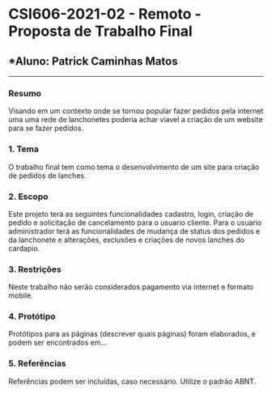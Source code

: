 # **CSI606-2021-02 - Remoto - Proposta de Trabalho Final**

## *Aluno: Patrick Caminhas Matos

--------------

<!-- Descrever um resumo sobre o trabalho. -->

### Resumo

  Visando em um contexto onde se tornou popular fazer pedidos pela internet uma uma rede de lanchonetes poderia achar viavel a criação de um website para se fazer pedidos.
<!-- Apresentar o tema. -->
### 1. Tema

  O trabalho final tem como tema o desenvolvimento de um site para criação de pedidos de lanches.

<!-- Descrever e limitar o escopo da aplicação. -->
### 2. Escopo

  Este projeto terá as seguintes funcionalidades cadastro, login, criação de pedido e solicitação de cancelamento para o usuario cliente. Para o usuario administrador terá as funcionalidades de mudança de status dos pedidos e da lanchonete e alterações, exclusões e criações de novos lanches do cardapio.

<!-- Apresentar restrições de funcionalidades e de escopo. -->
### 3. Restrições

  Neste trabalho não serão considerados pagamento via internet e formato mobile.

<!-- Construir alguns protótipos para a aplicação, disponibilizá-los no Github e descrever o que foi considerado. //-->
### 4. Protótipo

  Protótipos para as páginas (descrever quais páginas) foram elaborados, e podem ser encontrados em...

### 5. Referências

  Referências podem ser incluídas, caso necessário. Utilize o padrão ABNT.
